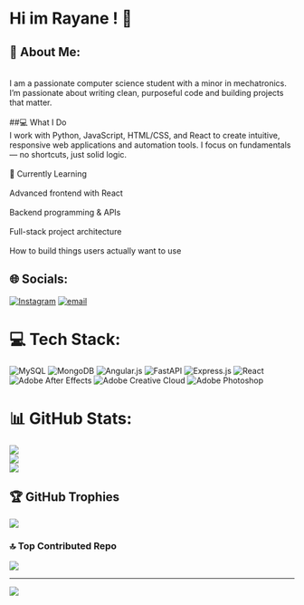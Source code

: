# Hi im Rayane ! 👋
## 💫 About Me:
<br>I am a passionate computer science student with a minor in mechatronics. I’m passionate about writing clean, purposeful code and building projects that matter.<br><br> ##💻 What I Do<br>I work with Python, JavaScript, HTML/CSS, and React to create intuitive, responsive web applications and automation tools. I focus on fundamentals — no shortcuts, just solid logic.<br><br>🚀 Currently Learning<br><br>Advanced frontend with React<br><br>Backend programming & APIs<br><br>Full-stack project architecture<br><br>How to build things users actually want to use


## 🌐 Socials:
[![Instagram](https://img.shields.io/badge/Instagram-%23E4405F.svg?logo=Instagram&logoColor=white)](https://instagram.com/_rayane_oub) [![email](https://img.shields.io/badge/Email-D14836?logo=gmail&logoColor=white)](mailto:rayaneoubassou@gmail.com) 

# 💻 Tech Stack:
![MySQL](https://img.shields.io/badge/mysql-4479A1.svg?style=for-the-badge&logo=mysql&logoColor=white) ![MongoDB](https://img.shields.io/badge/MongoDB-%234ea94b.svg?style=for-the-badge&logo=mongodb&logoColor=white) ![Angular.js](https://img.shields.io/badge/angular.js-%23E23237.svg?style=for-the-badge&logo=angularjs&logoColor=white) ![FastAPI](https://img.shields.io/badge/FastAPI-005571?style=for-the-badge&logo=fastapi) ![Express.js](https://img.shields.io/badge/express.js-%23404d59.svg?style=for-the-badge&logo=express&logoColor=%2361DAFB) ![React](https://img.shields.io/badge/react-%2320232a.svg?style=for-the-badge&logo=react&logoColor=%2361DAFB) ![Adobe After Effects](https://img.shields.io/badge/Adobe%20After%20Effects-9999FF.svg?style=for-the-badge&logo=Adobe%20After%20Effects&logoColor=white) ![Adobe Creative Cloud](https://img.shields.io/badge/Adobe%20Creative%20Cloud-DA1F26.svg?style=for-the-badge&logo=Adobe%20Creative%20Cloud&logoColor=white) ![Adobe Photoshop](https://img.shields.io/badge/adobe%20photoshop-%2331A8FF.svg?style=for-the-badge&logo=adobe%20photoshop&logoColor=white)
# 📊 GitHub Stats:
![](https://github-readme-stats.vercel.app/api?username=rayane-oubassou&theme=dark&hide_border=false&include_all_commits=true&count_private=true)<br/>
![](https://nirzak-streak-stats.vercel.app/?user=rayane-oubassou&theme=dark&hide_border=false)<br/>
![](https://github-readme-stats.vercel.app/api/top-langs/?username=rayane-oubassou&theme=dark&hide_border=false&include_all_commits=true&count_private=true&layout=compact)

## 🏆 GitHub Trophies
![](https://github-profile-trophy.vercel.app/?username=rayane-oubassou&theme=synthwave&no-frame=true&no-bg=false&margin-w=4)

### 🔝 Top Contributed Repo
![](https://github-contributor-stats.vercel.app/api?username=rayane-oubassou&limit=5&theme=shadow_blue&combine_all_yearly_contributions=true)

---
[![](https://visitcount.itsvg.in/api?id=rayane-oubassou&icon=0&color=0)](https://visitcount.itsvg.in)

<!-- Proudly created with GPRM ( https://gprm.itsvg.in ) -->


<!--
**rayane-oubassou/rayane-oubassou** is a ✨ _special_ ✨ repository because its `README.md` (this file) appears on your GitHub profile.

Here are some ideas to get you started:

- 🔭 I’m currently working on ...
- 🌱 I’m currently learning ...
- 👯 I’m looking to collaborate on ...
- 🤔 I’m looking for help with ...
- 💬 Ask me about ...
- 📫 How to reach me: ...
- 😄 Pronouns: ...
- ⚡ Fun fact: ...
-->
